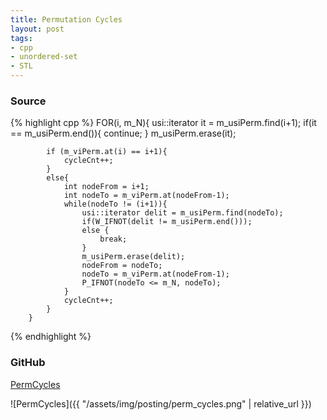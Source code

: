 ```yaml
---
title: Permutation Cycles
layout: post
tags:
- cpp
- unordered-set
- STL
---
```


### Source

{% highlight cpp %}
        FOR(i, m_N){
            usi::iterator it = m_usiPerm.find(i+1);
            if(it == m_usiPerm.end()){
                continue;
            }
            m_usiPerm.erase(it);

            if (m_viPerm.at(i) == i+1){
                cycleCnt++;
            }
            else{
                int nodeFrom = i+1;
                int nodeTo = m_viPerm.at(nodeFrom-1);
                while(nodeTo != (i+1)){
                    usi::iterator delit = m_usiPerm.find(nodeTo);
                    if(W_IFNOT(delit != m_usiPerm.end()));
                    else {
                        break;
                    }
                    m_usiPerm.erase(delit);
                    nodeFrom = nodeTo;
                    nodeTo = m_viPerm.at(nodeFrom-1);
                    P_IFNOT(nodeTo <= m_N, nodeTo);
                }
                cycleCnt++;
            }
        }

{% endhighlight %}

### GitHub

[PermCycles](https://github.com/coolwindjo/algoguru/tree/master/_posts/Done/PermCycles "PermCycles")

![PermCycles]({{ "/assets/img/posting/perm_cycles.png" | relative_url }})
